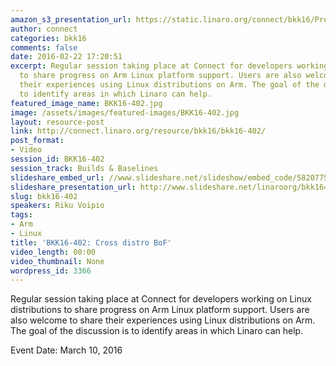 ```yaml
---
amazon_s3_presentation_url: https://static.linaro.org/connect/bkk16/Presentations/Thursday/BKK16-402.pdf
author: connect
categories: bkk16
comments: false
date: 2016-02-22 17:20:51
excerpt: Regular session taking place at Connect for developers working on Linux distributions
  to share progress on Arm Linux platform support. Users are also welcome to share
  their experiences using Linux distributions on Arm. The goal of the discussion is
  to identify areas in which Linaro can help.
featured_image_name: BKK16-402.jpg
image: /assets/images/featured-images/BKK16-402.jpg
layout: resource-post
link: http://connect.linaro.org/resource/bkk16/bkk16-402/
post_format:
- Video
session_id: BKK16-402
session_track: Builds & Baselines
slideshare_embed_url: //www.slideshare.net/slideshow/embed_code/58207759
slideshare_presentation_url: http://www.slideshare.net/linaroorg/bkk16402-cross-distro-bof
slug: bkk16-402
speakers: Riku Voipio
tags:
- Arm
- Linux
title: 'BKK16-402: Cross distro BoF'
video_length: 00:00
video_thumbnail: None
wordpress_id: 3366
---
```


Regular session taking place at Connect for developers working on Linux distributions to share progress on Arm Linux platform support. Users are also welcome to share their experiences using Linux distributions on Arm. The goal of the discussion is to identify areas in which Linaro can help.

Event Date: March 10, 2016
